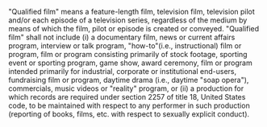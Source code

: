 "Qualified film" means a feature-length film, television film, television pilot and/or each episode of a television series, regardless of the medium by means of which the film, pilot or episode is created or conveyed. "Qualified film" shall not include (i) a documentary film, news or current affairs program, interview or talk program, "how-to"(i.e., instructional) film or program, film or program consisting primarily of stock footage, sporting event or sporting program, game show, award ceremony, film or program intended primarily for industrial, corporate or institutional end-users, fundraising film or program, daytime drama (i.e., daytime "soap opera"), commercials, music videos or "reality" program, or (ii) a production for which records are required under section 2257 of title 18, United States code, to be maintained with respect to any performer in such production (reporting of books, films, etc. with respect to sexually explicit conduct).